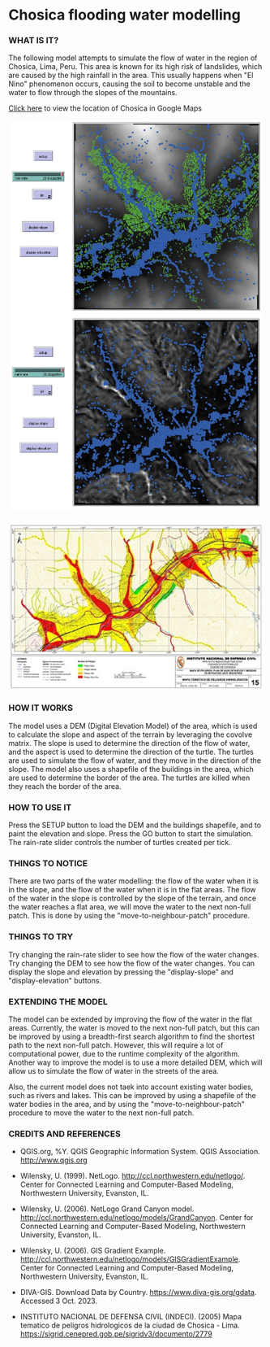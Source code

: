 # Chosica flooding water modelling

### WHAT IS IT?

The following model attempts to simulate the flow of water in the region of Chosica, Lima, Peru. This area is known for its high risk of landslides, which are caused by the high rainfall in the area. This usually happens when "El Nino" phenomenon occurs, causing the soil to become unstable and the water to flow through the slopes of the mountains.

[Click here](https://www.google.com/maps/place/Lurigancho-Chosica,+Peru/@-11.9428681,-76.7104098,14.75z/data=!4m6!3m5!1s0x9105e813f67f0a1d:0x513d3adfaf686a4b!8m2!3d-12.0096967!4d-76.9053613!16zL20vMDlkanlo?entry=ttu) to view the location of Chosica in Google Maps

<div align="center">
  <img style="width:500px;" src="./assets/images/netlogo-chosica-flooding.jpg" alt="Netlogo Chosica Flooding"/>
</div>

<div align="center">
  <img style="width:500px;" src="./assets/images/chosica-slope.jpg" alt="Netlogo Chosica Flooding"/>
</div>

<div align="center" style="margin-top: 24px">
  <img style="width:500px;" src="./assets/images/chosica-floods-map.jpg" alt="Netlogo Chosica map"/>
</div>

### HOW IT WORKS

The model uses a DEM (Digital Elevation Model) of the area, which is used to calculate the slope and aspect of the terrain by leveraging the covolve matrix. The slope is used to determine the direction of the flow of water, and the aspect is used to determine the direction of the turtle. The turtles are used to simulate the flow of water, and they move in the direction of the slope. The model also uses a shapefile of the buildings in the area, which are used to determine the border of the area. The turtles are killed when they reach the border of the area.

### HOW TO USE IT

Press the SETUP button to load the DEM and the buildings shapefile, and to paint the elevation and slope. Press the GO button to start the simulation. The rain-rate slider controls the number of turtles created per tick.

### THINGS TO NOTICE

There are two parts of the water modelling: the flow of the water when it is in the slope, and the flow of the water when it is in the flat areas. The flow of the water in the slope is controlled by the slope of the terrain, and once the water reaches a flat area, we will move the water to the next non-full patch. This is done by using the "move-to-neighbour-patch" procedure.

### THINGS TO TRY

Try changing the rain-rate slider to see how the flow of the water changes. Try changing the DEM to see how the flow of the water changes. You can display the slope and elevation by pressing the "display-slope" and "display-elevation" buttons.

### EXTENDING THE MODEL

The model can be extended by improving the flow of the water in the flat areas. Currently, the water is moved to the next non-full patch, but this can be improved by using a breadth-first search algorithm to find the shortest path to the next non-full patch. However, this will require a lot of computational power, due to the runtime complexity of the algorithm. Another way to improve the model is to use a more detailed DEM, which will allow us to simulate the flow of water in the streets of the area.

Also, the current model does not taek into account existing water bodies, such as rivers and lakes. This can be improved by using a shapefile of the water bodies in the area, and by using the "move-to-neighbour-patch" procedure to move the water to the next non-full patch.

### CREDITS AND REFERENCES

- QGIS.org, %Y. QGIS Geographic Information System. QGIS Association. http://www.qgis.org

- Wilensky, U. (1999). NetLogo. http://ccl.northwestern.edu/netlogo/. Center for Connected Learning and Computer-Based Modeling, Northwestern University, Evanston, IL.

- Wilensky, U. (2006). NetLogo Grand Canyon model. http://ccl.northwestern.edu/netlogo/models/GrandCanyon. Center for Connected Learning and Computer-Based Modeling, Northwestern University, Evanston, IL.

- Wilensky, U. (2006). GIS Gradient Example. http://ccl.northwestern.edu/netlogo/models/GISGradientExample. Center for Connected Learning and Computer-Based Modeling, Northwestern University, Evanston, IL.

- DIVA-GIS. Download Data by Country. https://www.diva-gis.org/gdata. Accessed 3 Oct. 2023.

- INSTITUTO NACIONAL DE DEFENSA CIVIL (INDECI). (2005) Mapa tematico de peligros hidrologicos de la ciudad de Chosica - Lima. https://sigrid.cenepred.gob.pe/sigridv3/documento/2779
